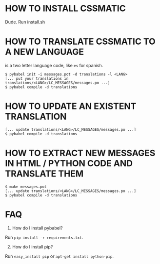 HOW TO INSTALL CSSMATIC
=======================

Dude.
Run install.sh


HOW TO TRANSLATE CSSMATIC TO A NEW LANGUAGE
===========================================

<LANG> is a two letter language code, like `es` for spanish.

    $ pybabel init -i messages.pot -d translations -l <LANG>
    [... put your translations in translations/<LANG>/LC_MESSAGES/messages.po ...]
    $ pybabel compile -d translations


HOW TO UPDATE AN EXISTENT TRANSLATION
=====================================

    [... update translations/<LANG>/LC_MESSAGES/messages.po ...]
    $ pybabel compile -d translations


HOW TO EXTRACT NEW MESSAGES IN HTML / PYTHON CODE AND TRANSLATE THEM
====================================================================

    $ make messages.pot
    [... update translations/<LANG>/LC_MESSAGES/messages.po ...]
    $ pybabel compile -d translations


FAQ
===

1. How do I install pybabel?

Run `pip install -r requirements.txt`.

2. How do I install pip?

Run `easy_install pip` or `apt-get install python-pip`.
